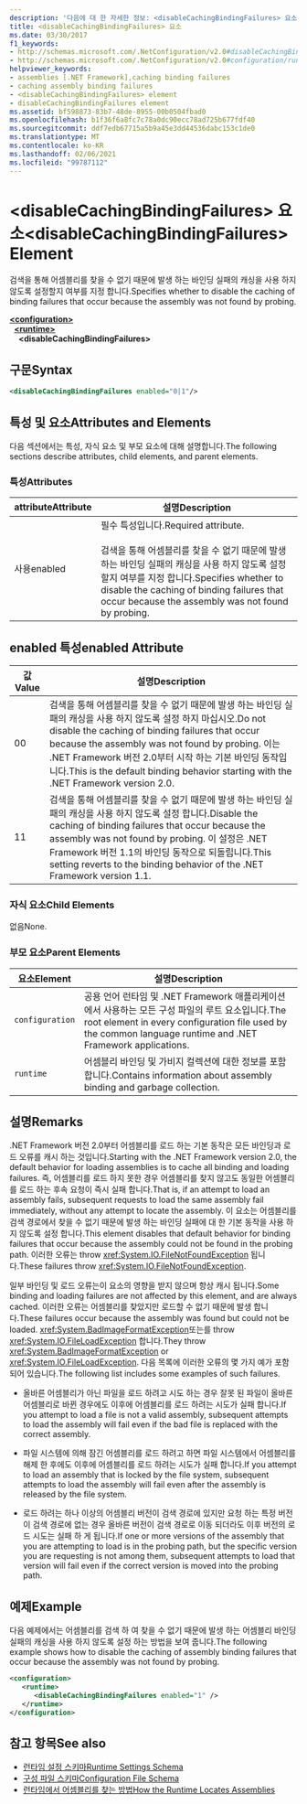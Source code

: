 ```yaml
---
description: '다음에 대 한 자세한 정보: <disableCachingBindingFailures> 요소'
title: <disableCachingBindingFailures> 요소
ms.date: 03/30/2017
f1_keywords:
- http://schemas.microsoft.com/.NetConfiguration/v2.0#disableCachingBindingFailures
- http://schemas.microsoft.com/.NetConfiguration/v2.0#configuration/runtime/disableCachingBindingFailures
helpviewer_keywords:
- assemblies [.NET Framework],caching binding failures
- caching assembly binding failures
- <disableCachingBindingFailures> element
- disableCachingBindingFailures element
ms.assetid: bf598873-83b7-48de-8955-00b0504fbad0
ms.openlocfilehash: b1f36f6a8fc7c78a0dc90ecc78ad725b677fdf40
ms.sourcegitcommit: ddf7edb67715a5b9a45e3dd44536dabc153c1de0
ms.translationtype: MT
ms.contentlocale: ko-KR
ms.lasthandoff: 02/06/2021
ms.locfileid: "99787112"
---
```

# <a name="disablecachingbindingfailures-element"></a><span data-ttu-id="837b8-103">\<disableCachingBindingFailures> 요소</span><span class="sxs-lookup"><span data-stu-id="837b8-103">\<disableCachingBindingFailures> Element</span></span>

<span data-ttu-id="837b8-104">검색을 통해 어셈블리를 찾을 수 없기 때문에 발생 하는 바인딩 실패의 캐싱을 사용 하지 않도록 설정할지 여부를 지정 합니다.</span><span class="sxs-lookup"><span data-stu-id="837b8-104">Specifies whether to disable the caching of binding failures that occur because the assembly was not found by probing.</span></span>  
  
[**\<configuration>**](../configuration-element.md)\
&nbsp;&nbsp;[**\<runtime>**](runtime-element.md)\
&nbsp;&nbsp;&nbsp;&nbsp;**\<disableCachingBindingFailures>**  
  
## <a name="syntax"></a><span data-ttu-id="837b8-105">구문</span><span class="sxs-lookup"><span data-stu-id="837b8-105">Syntax</span></span>  
  
```xml  
<disableCachingBindingFailures enabled="0|1"/>  
```  
  
## <a name="attributes-and-elements"></a><span data-ttu-id="837b8-106">특성 및 요소</span><span class="sxs-lookup"><span data-stu-id="837b8-106">Attributes and Elements</span></span>  

 <span data-ttu-id="837b8-107">다음 섹션에서는 특성, 자식 요소 및 부모 요소에 대해 설명합니다.</span><span class="sxs-lookup"><span data-stu-id="837b8-107">The following sections describe attributes, child elements, and parent elements.</span></span>  
  
### <a name="attributes"></a><span data-ttu-id="837b8-108">특성</span><span class="sxs-lookup"><span data-stu-id="837b8-108">Attributes</span></span>  
  
|<span data-ttu-id="837b8-109">attribute</span><span class="sxs-lookup"><span data-stu-id="837b8-109">Attribute</span></span>|<span data-ttu-id="837b8-110">설명</span><span class="sxs-lookup"><span data-stu-id="837b8-110">Description</span></span>|  
|---------------|-----------------|  
|<span data-ttu-id="837b8-111">사용</span><span class="sxs-lookup"><span data-stu-id="837b8-111">enabled</span></span>|<span data-ttu-id="837b8-112">필수 특성입니다.</span><span class="sxs-lookup"><span data-stu-id="837b8-112">Required attribute.</span></span><br /><br /> <span data-ttu-id="837b8-113">검색을 통해 어셈블리를 찾을 수 없기 때문에 발생 하는 바인딩 실패의 캐싱을 사용 하지 않도록 설정할지 여부를 지정 합니다.</span><span class="sxs-lookup"><span data-stu-id="837b8-113">Specifies whether to disable the caching of binding failures that occur because the assembly was not found by probing.</span></span>|  
  
## <a name="enabled-attribute"></a><span data-ttu-id="837b8-114">enabled 특성</span><span class="sxs-lookup"><span data-stu-id="837b8-114">enabled Attribute</span></span>  
  
|<span data-ttu-id="837b8-115">값</span><span class="sxs-lookup"><span data-stu-id="837b8-115">Value</span></span>|<span data-ttu-id="837b8-116">설명</span><span class="sxs-lookup"><span data-stu-id="837b8-116">Description</span></span>|  
|-----------|-----------------|  
|<span data-ttu-id="837b8-117">0</span><span class="sxs-lookup"><span data-stu-id="837b8-117">0</span></span>|<span data-ttu-id="837b8-118">검색을 통해 어셈블리를 찾을 수 없기 때문에 발생 하는 바인딩 실패의 캐싱을 사용 하지 않도록 설정 하지 마십시오.</span><span class="sxs-lookup"><span data-stu-id="837b8-118">Do not disable the caching of binding failures that occur because the assembly was not found by probing.</span></span> <span data-ttu-id="837b8-119">이는 .NET Framework 버전 2.0부터 시작 하는 기본 바인딩 동작입니다.</span><span class="sxs-lookup"><span data-stu-id="837b8-119">This is the default binding behavior starting with the .NET Framework version 2.0.</span></span>|  
|<span data-ttu-id="837b8-120">1</span><span class="sxs-lookup"><span data-stu-id="837b8-120">1</span></span>|<span data-ttu-id="837b8-121">검색을 통해 어셈블리를 찾을 수 없기 때문에 발생 하는 바인딩 실패의 캐싱을 사용 하지 않도록 설정 합니다.</span><span class="sxs-lookup"><span data-stu-id="837b8-121">Disable the caching of binding failures that occur because the assembly was not found by probing.</span></span> <span data-ttu-id="837b8-122">이 설정은 .NET Framework 버전 1.1의 바인딩 동작으로 되돌립니다.</span><span class="sxs-lookup"><span data-stu-id="837b8-122">This setting reverts to the binding behavior of the .NET Framework version 1.1.</span></span>|  
  
### <a name="child-elements"></a><span data-ttu-id="837b8-123">자식 요소</span><span class="sxs-lookup"><span data-stu-id="837b8-123">Child Elements</span></span>  

 <span data-ttu-id="837b8-124">없음</span><span class="sxs-lookup"><span data-stu-id="837b8-124">None.</span></span>  
  
### <a name="parent-elements"></a><span data-ttu-id="837b8-125">부모 요소</span><span class="sxs-lookup"><span data-stu-id="837b8-125">Parent Elements</span></span>  
  
|<span data-ttu-id="837b8-126">요소</span><span class="sxs-lookup"><span data-stu-id="837b8-126">Element</span></span>|<span data-ttu-id="837b8-127">설명</span><span class="sxs-lookup"><span data-stu-id="837b8-127">Description</span></span>|  
|-------------|-----------------|  
|`configuration`|<span data-ttu-id="837b8-128">공용 언어 런타임 및 .NET Framework 애플리케이션에서 사용하는 모든 구성 파일의 루트 요소입니다.</span><span class="sxs-lookup"><span data-stu-id="837b8-128">The root element in every configuration file used by the common language runtime and .NET Framework applications.</span></span>|  
|`runtime`|<span data-ttu-id="837b8-129">어셈블리 바인딩 및 가비지 컬렉션에 대한 정보를 포함합니다.</span><span class="sxs-lookup"><span data-stu-id="837b8-129">Contains information about assembly binding and garbage collection.</span></span>|  
  
## <a name="remarks"></a><span data-ttu-id="837b8-130">설명</span><span class="sxs-lookup"><span data-stu-id="837b8-130">Remarks</span></span>  

 <span data-ttu-id="837b8-131">.NET Framework 버전 2.0부터 어셈블리를 로드 하는 기본 동작은 모든 바인딩과 로드 오류를 캐시 하는 것입니다.</span><span class="sxs-lookup"><span data-stu-id="837b8-131">Starting with the .NET Framework version 2.0, the default behavior for loading assemblies is to cache all binding and loading failures.</span></span> <span data-ttu-id="837b8-132">즉, 어셈블리를 로드 하지 못한 경우 어셈블리를 찾지 않고도 동일한 어셈블리를 로드 하는 후속 요청이 즉시 실패 합니다.</span><span class="sxs-lookup"><span data-stu-id="837b8-132">That is, if an attempt to load an assembly fails, subsequent requests to load the same assembly fail immediately, without any attempt to locate the assembly.</span></span> <span data-ttu-id="837b8-133">이 요소는 어셈블리를 검색 경로에서 찾을 수 없기 때문에 발생 하는 바인딩 실패에 대 한 기본 동작을 사용 하지 않도록 설정 합니다.</span><span class="sxs-lookup"><span data-stu-id="837b8-133">This element disables that default behavior for binding failures that occur because the assembly could not be found in the probing path.</span></span> <span data-ttu-id="837b8-134">이러한 오류는 throw <xref:System.IO.FileNotFoundException> 됩니다.</span><span class="sxs-lookup"><span data-stu-id="837b8-134">These failures throw <xref:System.IO.FileNotFoundException>.</span></span>  
  
 <span data-ttu-id="837b8-135">일부 바인딩 및 로드 오류는이 요소의 영향을 받지 않으며 항상 캐시 됩니다.</span><span class="sxs-lookup"><span data-stu-id="837b8-135">Some binding and loading failures are not affected by this element, and are always cached.</span></span> <span data-ttu-id="837b8-136">이러한 오류는 어셈블리를 찾았지만 로드할 수 없기 때문에 발생 합니다.</span><span class="sxs-lookup"><span data-stu-id="837b8-136">These failures occur because the assembly was found but could not be loaded.</span></span> <span data-ttu-id="837b8-137"><xref:System.BadImageFormatException>또는를 throw <xref:System.IO.FileLoadException> 합니다.</span><span class="sxs-lookup"><span data-stu-id="837b8-137">They throw <xref:System.BadImageFormatException> or <xref:System.IO.FileLoadException>.</span></span> <span data-ttu-id="837b8-138">다음 목록에 이러한 오류의 몇 가지 예가 포함 되어 있습니다.</span><span class="sxs-lookup"><span data-stu-id="837b8-138">The following list includes some examples of such failures.</span></span>  
  
- <span data-ttu-id="837b8-139">올바른 어셈블리가 아닌 파일을 로드 하려고 시도 하는 경우 잘못 된 파일이 올바른 어셈블리로 바뀐 경우에도 이후에 어셈블리를 로드 하려는 시도가 실패 합니다.</span><span class="sxs-lookup"><span data-stu-id="837b8-139">If you attempt to load a file is not a valid assembly, subsequent attempts to load the assembly will fail even if the bad file is replaced with the correct assembly.</span></span>  
  
- <span data-ttu-id="837b8-140">파일 시스템에 의해 잠긴 어셈블리를 로드 하려고 하면 파일 시스템에서 어셈블리를 해제 한 후에도 이후에 어셈블리를 로드 하려는 시도가 실패 합니다.</span><span class="sxs-lookup"><span data-stu-id="837b8-140">If you attempt to load an assembly that is locked by the file system, subsequent attempts to load the assembly will fail even after the assembly is released by the file system.</span></span>  
  
- <span data-ttu-id="837b8-141">로드 하려는 하나 이상의 어셈블리 버전이 검색 경로에 있지만 요청 하는 특정 버전이 검색 경로에 없는 경우 올바른 버전이 검색 경로로 이동 되더라도 이후 버전의 로드 시도는 실패 하 게 됩니다.</span><span class="sxs-lookup"><span data-stu-id="837b8-141">If one or more versions of the assembly that you are attempting to load is in the probing path, but the specific version you are requesting is not among them, subsequent attempts to load that version will fail even if the correct version is moved into the probing path.</span></span>  
  
## <a name="example"></a><span data-ttu-id="837b8-142">예제</span><span class="sxs-lookup"><span data-stu-id="837b8-142">Example</span></span>  

 <span data-ttu-id="837b8-143">다음 예제에서는 어셈블리를 검색 하 여 찾을 수 없기 때문에 발생 하는 어셈블리 바인딩 실패의 캐싱을 사용 하지 않도록 설정 하는 방법을 보여 줍니다.</span><span class="sxs-lookup"><span data-stu-id="837b8-143">The following example shows how to disable the caching of assembly binding failures that occur because the assembly was not found by probing.</span></span>  
  
```xml  
<configuration>  
   <runtime>  
      <disableCachingBindingFailures enabled="1" />  
   </runtime>  
</configuration>  
```  
  
## <a name="see-also"></a><span data-ttu-id="837b8-144">참고 항목</span><span class="sxs-lookup"><span data-stu-id="837b8-144">See also</span></span>

- [<span data-ttu-id="837b8-145">런타임 설정 스키마</span><span class="sxs-lookup"><span data-stu-id="837b8-145">Runtime Settings Schema</span></span>](index.md)
- [<span data-ttu-id="837b8-146">구성 파일 스키마</span><span class="sxs-lookup"><span data-stu-id="837b8-146">Configuration File Schema</span></span>](../index.md)
- [<span data-ttu-id="837b8-147">런타임에서 어셈블리를 찾는 방법</span><span class="sxs-lookup"><span data-stu-id="837b8-147">How the Runtime Locates Assemblies</span></span>](../../../deployment/how-the-runtime-locates-assemblies.md)
